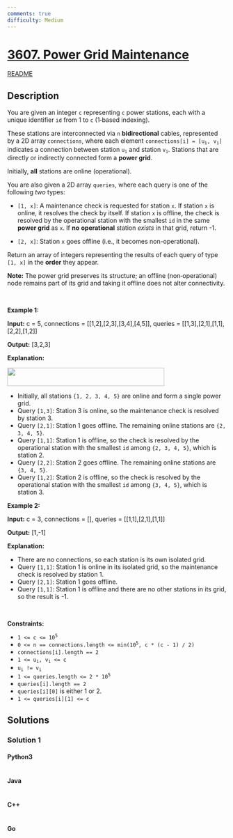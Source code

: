 ```yaml
---
comments: true
difficulty: Medium
---
```


<!-- problem:start -->

# [3607. Power Grid Maintenance](https://leetcode.com/problems/power-grid-maintenance)

[README](/solution/3600-3699/3607.Power%20Grid%20Maintenance/README.md)

## Description

<!-- description:start -->

<p data-end="401" data-start="120">You are given an integer <code data-end="194" data-start="191">c</code> representing <code data-end="211" data-start="208">c</code> power stations, each with a unique identifier <code>id</code> from 1 to <code>c</code> (1‑based indexing).</p>

<p data-end="401" data-start="120">These stations are interconnected via <code data-end="295" data-start="292">n</code> <strong>bidirectional</strong> cables, represented by a 2D array <code data-end="357" data-start="344">connections</code>, where each element <code data-end="430" data-start="405">connections[i] = [u<sub>i</sub>, v<sub>i</sub>]</code> indicates a connection between station <code>u<sub>i</sub></code> and station <code>v<sub>i</sub></code>. Stations that are directly or indirectly connected form a <strong>power grid</strong>.</p>

<p data-end="626" data-start="586">Initially, <strong>all</strong> stations are online (operational).</p>

<p data-end="720" data-start="628">You are also given a 2D array <code data-end="667" data-start="658">queries</code>, where each query is one of the following <em>two</em> types:</p>

<ul data-end="995" data-start="722">
	<li data-end="921" data-start="722">
	<p data-end="921" data-start="724"><code data-end="732" data-start="724">[1, x]</code>: A maintenance check is requested for station <code data-end="782" data-start="779">x</code>. If station <code>x</code> is online, it resolves the check by itself. If station <code>x</code> is offline, the check is resolved by the operational station with the smallest <code>id</code> in the same <strong>power grid</strong> as <code>x</code>. If <strong>no</strong> <strong>operational</strong> station <em>exists</em> in that grid, return -1.</p>
	</li>
	<li data-end="995" data-start="923">
	<p data-end="995" data-start="925"><code data-end="933" data-start="925">[2, x]</code>: Station <code data-end="946" data-start="943">x</code> goes offline (i.e., it becomes non-operational).</p>
	</li>
</ul>

<p data-end="1106" data-start="997">Return an array of integers representing the results of each query of type <code data-end="1080" data-start="1072">[1, x]</code> in the <strong>order</strong> they appear.</p>

<p data-end="1106" data-start="997"><strong>Note:</strong> The power grid preserves its structure; an offline (non‑operational) node remains part of its grid and taking it offline does not alter connectivity.</p>

<p>&nbsp;</p>
<p><strong class="example">Example 1:</strong></p>

<div class="example-block">
<p><strong>Input:</strong> <span class="example-io">c = 5, connections = [[1,2],[2,3],[3,4],[4,5]], queries = [[1,3],[2,1],[1,1],[2,2],[1,2]]</span></p>

<p><strong>Output:</strong> <span class="example-io">[3,2,3]</span></p>

<p><strong>Explanation:</strong></p>

<p><img alt="" src="https://fastly.jsdelivr.net/gh/doocs/leetcode@main/solution/3600-3699/3607.Power%20Grid%20Maintenance/images/powergrid.jpg" style="width: 361px; height: 42px;" /></p>

<ul>
	<li data-end="223" data-start="143">Initially, all stations <code>{1, 2, 3, 4, 5}</code> are online and form a single power grid.</li>
	<li data-end="322" data-start="226">Query <code>[1,3]</code>: Station 3 is online, so the maintenance check is resolved by station 3.</li>
	<li data-end="402" data-start="325">Query <code>[2,1]</code>: Station 1 goes offline. The remaining online stations are <code>{2, 3, 4, 5}</code>.</li>
	<li data-end="557" data-start="405">Query <code>[1,1]</code>: Station 1 is offline, so the check is resolved by the operational station with the smallest <code>id</code> among <code>{2, 3, 4, 5}</code>, which is station 2.</li>
	<li data-end="641" data-start="560">Query <code>[2,2]</code>: Station 2 goes offline. The remaining online stations are <code>{3, 4, 5}</code>.</li>
	<li data-end="800" data-start="644">Query <code>[1,2]</code>: Station 2 is offline, so the check is resolved by the operational station with the smallest <code>id</code> among <code>{3, 4, 5}</code>, which is station 3.</li>
</ul>
</div>

<p><strong class="example">Example 2:</strong></p>

<div class="example-block">
<p><strong>Input:</strong> <span class="example-io">c = 3, connections = [], queries = [[1,1],[2,1],[1,1]]</span></p>

<p><strong>Output:</strong> <span class="example-io">[1,-1]</span></p>

<p><strong>Explanation:</strong></p>

<ul>
	<li data-end="976" data-start="909">There are no connections, so each station is its own isolated grid.</li>
	<li data-end="1096" data-start="979">Query <code>[1,1]</code>: Station 1 is online in its isolated grid, so the maintenance check is resolved by station 1.</li>
	<li data-end="1135" data-start="1099">Query <code>[2,1]</code>: Station 1 goes offline.</li>
	<li data-end="1237" data-start="1138">Query <code>[1,1]</code>: Station 1 is offline and there are no other stations in its grid, so the result is -1.</li>
</ul>
</div>

<p>&nbsp;</p>
<p><strong>Constraints:</strong></p>

<ul>
	<li data-end="155" data-start="139"><code>1 &lt;= c &lt;= 10<sup>5</sup></code></li>
	<li data-end="213" data-start="158"><code>0 &lt;= n == connections.length &lt;= min(10<sup>5</sup>, c * (c - 1) / 2)</code></li>
	<li data-end="244" data-start="216"><code>connections[i].length == 2</code></li>
	<li data-end="295" data-start="247"><code>1 &lt;= u<sub>i</sub>, v<sub>i</sub> &lt;= c</code></li>
	<li data-end="338" data-start="298"><code>u<sub>i</sub> != v<sub>i</sub></code></li>
	<li data-end="374" data-start="341"><code>1 &lt;= queries.length &lt;= 2 * 10<sup>5</sup></code></li>
	<li data-end="401" data-start="377"><code>queries[i].length == 2</code></li>
	<li data-end="436" data-start="404"><code>queries[i][0]</code> is either 1 or 2.</li>
	<li data-end="462" data-start="439"><code>1 &lt;= queries[i][1] &lt;= c</code></li>
</ul>

<!-- description:end -->

## Solutions

<!-- solution:start -->

### Solution 1

<!-- tabs:start -->

#### Python3

```python

```

#### Java

```java

```

#### C++

```cpp

```

#### Go

```go

```

<!-- tabs:end -->

<!-- solution:end -->

<!-- problem:end -->
